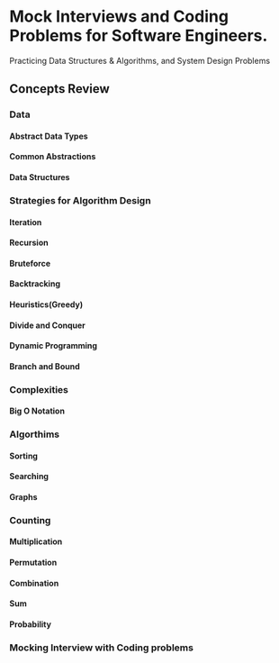 # Mock Interviews and Coding Problems for Software Engineers.
 Practicing Data Structures &amp; Algorithms, and System Design Problems
 
 ## Concepts Review
 
 ### Data  
 #### Abstract Data Types
 #### Common Abstractions
 #### Data Structures
 
 ### Strategies for Algorithm Design 
 #### Iteration
 #### Recursion
 #### Bruteforce
 #### Backtracking
 #### Heuristics(Greedy)
 #### Divide and Conquer
 #### Dynamic Programming 
 #### Branch and Bound 
 
### Complexities 
#### Big O Notation
 
### Algorthims 
#### Sorting 
#### Searching
#### Graphs 

### Counting 
#### Multiplication
#### Permutation 
#### Combination
#### Sum 
#### Probability
 
### Mocking Interview with Coding problems

